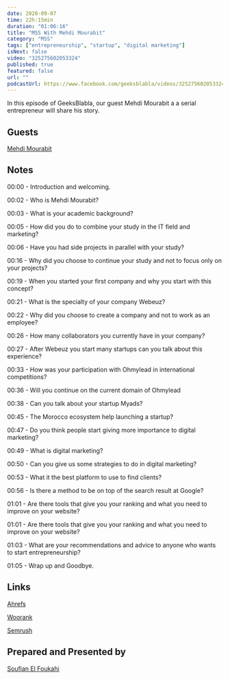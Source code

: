 ```yaml
---
date: 2020-09-07
time: 22h:15min
duration: "01:06:16"
title: "MSS With Mehdi Mourabit"
category: "MSS"
tags: ["entrepreneurship", "startup", "digital marketing"]
isNext: false
video: "325275602053324"
published: true
featured: false
url: ""
podcastUrl: https://www.facebook.com/geeksblabla/videos/325275602053324
---
```


In this episode of GeeksBlabla, our guest Mehdi Mourabit a a serial entrepreneur will share his story.

## Guests

[Mehdi Mourabit](https://www.facebook.com/mehdi.mourabit)

## Notes

00:00 - Introduction and welcoming.

00:02 - Who is Mehdi Mourabit?

00:03 - What is your academic background?

00:05 - How did you do to combine your study in the IT field and marketing?

00:06 - Have you had side projects in parallel with your study?

00:16 - Why did you choose to continue your study and not to focus only on your projects?

00:19 - When you started your first company and why you start with this concept?

00:21 - What is the specialty of your company Webeuz?

00:22 - Why did you choose to create a company and not to work as an employee?

00:26 - How many collaborators you currently have in your company?

00:27 - After Webeuz you start many startups can you talk about this experience?

00:33 - How was your participation with Ohmylead in international competitions?

00:36 - Will you continue on the current domain of Ohmylead

00:38 - Can you talk about your startup Myads?

00:45 - The Morocco ecosystem help launching a startup?

00:47 - Do you think people start giving more importance to digital marketing?

00:49 - What is digital marketing?

00:50 - Can you give us some strategies to do in digital marketing?

00:53 - What it the best platform to use to find clients?

00:56 - Is there a method to be on top of the search result at Google?

01:01 - Are there tools that give you your ranking and what you need to improve on your website?

01:01 - Are there tools that give you your ranking and what you need to improve on your website?

01:03 - What are your recommendations and advice to anyone who wants to start entrepreneurship?

01:05 - Wrap up and Goodbye.

## Links

[Ahrefs](https://ahrefs.com)

[Woorank](https://www.woorank.com)

[Semrush](https://www.semrush.com)

## Prepared and Presented by

[Soufian El Foukahi](https://twitter.com/soufianelf/)
